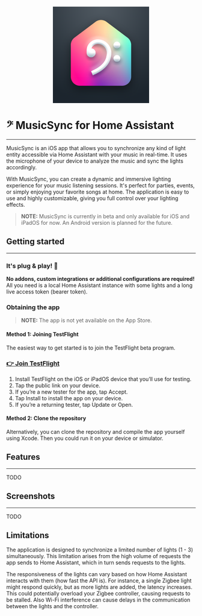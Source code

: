 <p align="center">
  <img src="./MusicSync/Assets.xcassets/AppIcon.appiconset/AppIcon.png" alt="App logo" width="256" height="256"/>
</p>

# 𝄢 MusicSync for Home Assistant

---

MusicSync is an iOS app that allows you to synchronize any kind of light entity accessible via Home Assistant with your music in real-time. 
It uses the microphone of your device to analyze the music and sync the lights accordingly. 

With MusicSync, you can create a dynamic and immersive lighting experience for your music listening sessions. 
It's perfect for parties, events, or simply enjoying your favorite songs at home. 
The application is easy to use and highly customizable, giving you full control over your lighting effects.

> **NOTE:**  MusicSync is currently in beta and only available for iOS and iPadOS for now. An Android version is planned for the future.

## Getting started

---

### It's plug & play! 🎉
**No addons, custom integrations or additional configurations are required!**
All you need is a local Home Assistant instance with some lights and a long live access token (bearer token).

### Obtaining the app

> **NOTE:**  The app is not yet available on the App Store.

#### Method 1: Joining TestFlight
The easiest way to get started is to join the TestFlight beta program.

### [👉 Join TestFlight](https://testflight.apple.com/join/4nCUW4lI)

1. Install TestFlight on the iOS or iPadOS device that you’ll use for testing.
2. Tap the public link on your device.
3. If you’re a new tester for the app, tap Accept.
4. Tap Install to install the app on your device.
5. If you’re a returning tester, tap Update or Open.

#### Method 2: Clone the repository
Alternatively, you can clone the repository and compile the app yourself using Xcode. 
Then you could run it on your device or simulator.

## Features

---

TODO

## Screenshots

---

TODO

## Limitations
The application is designed to synchronize a limited number of lights (1 - 3) simultaneously. 
This limitation arises from the high volume of requests the app sends to Home Assistant, which in turn sends requests to the lights.

The responsiveness of the lights can vary based on how Home Assistant interacts with them (how fast the API is). 
For instance, a single Zigbee light might respond quickly, but as more lights are added, the latency increases. 
This could potentially overload your Zigbee controller, causing requests to be stalled.
Also Wi-Fi interference can cause delays in the communication between the lights and the controller.